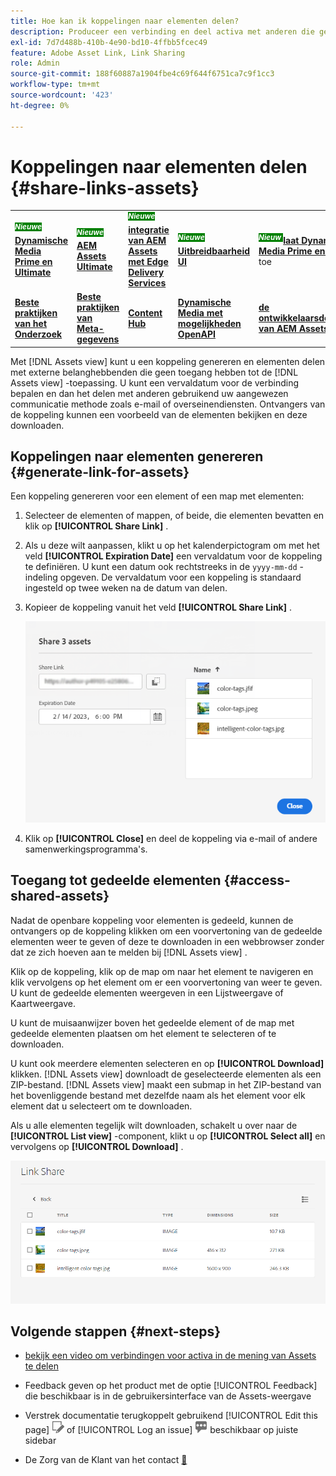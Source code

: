 ```yaml
---
title: Hoe kan ik koppelingen naar elementen delen?
description: Produceer een verbinding en deel activa met anderen die geen toegang tot de  [!DNL Assets view]  toepassing hebben.
exl-id: 7d7d488b-410b-4e90-bd10-4ffbb5fcec49
feature: Adobe Asset Link, Link Sharing
role: Admin
source-git-commit: 188f60887a1904fbe4c69f644f6751ca7c9f1cc3
workflow-type: tm+mt
source-wordcount: '423'
ht-degree: 0%

---
```


# Koppelingen naar elementen delen {#share-links-assets}

<table>
    <tr>
        <td>
            <sup style= "background-color:#008000; color:#FFFFFF; font-weight:bold"><i> Nieuwe </i></sup> <a href="/help/assets/dynamic-media/dm-prime-ultimate.md"><b> Dynamische Media Prime en Ultimate </b></a>
        </td>
        <td>
            <sup style= "background-color:#008000; color:#FFFFFF; font-weight:bold"><i> Nieuwe </i></sup> <a href="/help/assets/assets-ultimate-overview.md"><b> AEM Assets Ultimate </b></a>
        </td>
        <td>
            <sup style= "background-color:#008000; color:#FFFFFF; font-weight:bold"><i> Nieuwe </i></sup> <a href="/help/assets/integrate-aem-assets-edge-delivery-services.md"><b> integratie van AEM Assets met Edge Delivery Services </b></a>
        </td>
        <td>
            <sup style= "background-color:#008000; color:#FFFFFF; font-weight:bold"><i> Nieuwe </i></sup> <a href="/help/assets/aem-assets-view-ui-extensibility.md"><b> Uitbreidbaarheid UI </b></a>
        </td>
          <td>
            <sup style= "background-color:#008000; color:#FFFFFF; font-weight:bold"><i> Nieuw </i></sup> <a href="/help/assets/dynamic-media/enable-dynamic-media-prime-and-ultimate.md"><b> laat Dynamische Media Prime en Ultimate </b></a> toe
        </td>
    </tr>
    <tr>
        <td>
            <a href="/help/assets/search-best-practices.md"><b> Beste praktijken van het Onderzoek </b></a>
        </td>
        <td>
            <a href="/help/assets/metadata-best-practices.md"><b> Beste praktijken van Meta-gegevens </b></a>
        </td>
        <td>
            <a href="/help/assets/product-overview.md"><b> Content Hub </b></a>
        </td>
        <td>
            <a href="/help/assets/dynamic-media-open-apis-overview.md"><b> Dynamische Media met mogelijkheden OpenAPI </b></a>
        </td>
        <td>
            <a href="https://developer.adobe.com/experience-cloud/experience-manager-apis/"><b> de ontwikkelaarsdocumentatie van AEM Assets </b></a>
        </td>
    </tr>
</table>

Met [!DNL Assets view] kunt u een koppeling genereren en elementen delen met externe belanghebbenden die geen toegang hebben tot de [!DNL Assets view] -toepassing. U kunt een vervaldatum voor de verbinding bepalen en dan het delen met anderen gebruikend uw aangewezen communicatie methode zoals e-mail of overseinendiensten. Ontvangers van de koppeling kunnen een voorbeeld van de elementen bekijken en deze downloaden.

## Koppelingen naar elementen genereren {#generate-link-for-assets}

Een koppeling genereren voor een element of een map met elementen:

1. Selecteer de elementen of mappen, of beide, die elementen bevatten en klik op **[!UICONTROL Share Link]** .

1. Als u deze wilt aanpassen, klikt u op het kalenderpictogram om met het veld **[!UICONTROL Expiration Date]** een vervaldatum voor de koppeling te definiëren. U kunt een datum ook rechtstreeks in de `yyyy-mm-dd` -indeling opgeven. De vervaldatum voor een koppeling is standaard ingesteld op twee weken na de datum van delen.

1. Kopieer de koppeling vanuit het veld **[!UICONTROL Share Link]** .

   ![ Optie om uit te snijden en te rechttrekken ](assets/share-asset-link.png)

1. Klik op **[!UICONTROL Close]** en deel de koppeling via e-mail of andere samenwerkingsprogramma&#39;s.

## Toegang tot gedeelde elementen {#access-shared-assets}

Nadat de openbare koppeling voor elementen is gedeeld, kunnen de ontvangers op de koppeling klikken om een voorvertoning van de gedeelde elementen weer te geven of deze te downloaden in een webbrowser zonder dat ze zich hoeven aan te melden bij [!DNL Assets view] .

Klik op de koppeling, klik op de map om naar het element te navigeren en klik vervolgens op het element om er een voorvertoning van weer te geven. U kunt de gedeelde elementen weergeven in een Lijstweergave of Kaartweergave.

U kunt de muisaanwijzer boven het gedeelde element of de map met gedeelde elementen plaatsen om het element te selecteren of te downloaden.

U kunt ook meerdere elementen selecteren en op **[!UICONTROL Download]** klikken. [!DNL Assets view] downloadt de geselecteerde elementen als een ZIP-bestand. [!DNL Assets view] maakt een submap in het ZIP-bestand van het bovenliggende bestand met dezelfde naam als het element voor elk element dat u selecteert om te downloaden.

Als u alle elementen tegelijk wilt downloaden, schakelt u over naar de **[!UICONTROL List view]** -component, klikt u op **[!UICONTROL Select all]** en vervolgens op **[!UICONTROL Download]** .

![ Voorproef gedeelde activa ](assets/preview-shared-assets.png)

## Volgende stappen {#next-steps}

* [ bekijk een video om verbindingen voor activa in de mening van Assets te delen ](https://experienceleague.adobe.com/docs/experience-manager-learn/assets-essentials/basics/link-sharing.html?lang=nl-NL)

* Feedback geven op het product met de optie [!UICONTROL Feedback] die beschikbaar is in de gebruikersinterface van de Assets-weergave

* Verstrek documentatie terugkoppelt gebruikend [!UICONTROL Edit this page] ![ uitgeeft de pagina ](assets/do-not-localize/edit-page.png) of [!UICONTROL Log an issue] ![ creeer een kwestie GitHub ](assets/do-not-localize/github-issue.png) beschikbaar op juiste sidebar

* De Zorg van de Klant van het contact [&#128279;](https://experienceleague.adobe.com/nl?support-solution=General#support)
